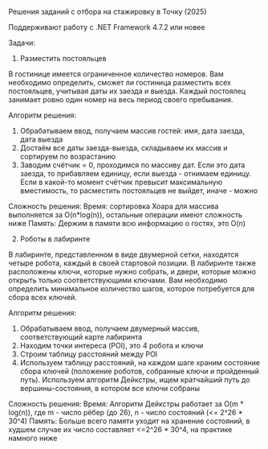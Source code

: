 Решения заданий с отбора на стажировку в Точку (2025)

Поддерживают работу с .NET Framework 4.7.2 или новее



Задачи:

1. Разместить постояльцев

В гостинице имеется ограниченное количество номеров. Вам необходимо определить, сможет ли гостиница разместить всех постояльцев, учитывая даты их заезда и выезда. Каждый постоялец занимает ровно один номер на весь период своего пребывания.

Алгоритм решения:

1. Обрабатываем ввод, получаем массив гостей: имя, дата заезда, дата выезда
2. Достаём все даты заезда-выезда, складываем их массив и сортируем по возрастанию
3. Заводим счётчик = 0, проходимся по массиву дат. Если это дата заезда, то прибавляем единицу, если выезда - отнимаем единицу. Если в какой-то момент счётчик превысит максимальную вместимость, то расместить постояльцев не выйдет, иначе - можно

Сложность решения:
Время: сортировка Хоара для массива выполняется за O(n*log(n)), остальные операции имеют сложность ниже
Память: Держим в памяти всю информацию о гостях, это O(n)




2. Роботы в лабиринте

В лабиринте, представленном в виде двумерной сетки, находятся четыре робота, каждый в своей стартовой позиции. В лабиринте также расположены ключи, которые нужно собрать, и двери, которые можно открыть только соответствующими ключами. Вам необходимо определить минимальное количество шагов, которое потребуется для сбора всех ключей.

Алгоритм решения:
1. Обрабатываем ввод, получаем двумерный массив, соответствующий карте лабиринта
2. Находим точки интереса (POI), это 4 робота и ключи
3. Строим таблицу расстояний между POI
4. Используем таблицу расстояний, на каждом шаге храним состояние сбора ключей (положение роботов, собранные ключи и пройденный путь). Используем алгоритм Дейкстры, ищем кратчайший путь до вершины-состояния, в котором все ключи собраны

Сложность решения:
Время: Алгоритм Дейкстры работает за O(m * log(n)), где m - число рёбер (до 26), n - число состояний (<= 2^26 * 30^4)
Память: Больше всего памяти уходит на хранение состояний, в худшем случае их число составляет <=2^26 * 30^4, на практике намного ниже
